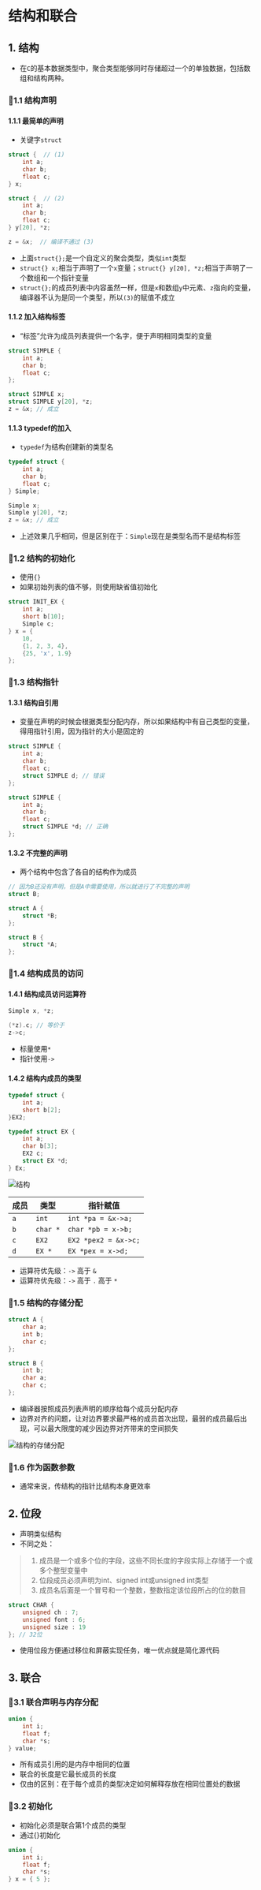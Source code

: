 # 结构和联合

## 1. 结构

- 在```C```的基本数据类型中，聚合类型能够同时存储超过一个的单独数据，包括数组和结构两种。

### 🍒1.1 结构声明

#### 1.1.1 最简单的声明

- 关键字```struct```

```c
struct {  // (1)
    int a;
    char b;
    float c;
} x;

struct {  // (2)
    int a;
    char b;
    float c;
} y[20], *z;

z = &x;  // 编译不通过 (3)
```

- 上面```struct{};```是一个自定义的聚合类型，类似```int```类型
- ```struct{} x;```相当于声明了一个```x```变量；```struct{} y[20], *z;```相当于声明了一个数组和一个指针变量
- ```struct{};```的成员列表中内容虽然一样，但是```x```和数组```y```中元素、```z```指向的变量，编译器不认为是同一个类型，所以```(3)```的赋值不成立

#### 1.1.2 加入结构标签

- “标签”允许为成员列表提供一个名字，便于声明相同类型的变量

```c
struct SIMPLE { 
    int a;
    char b;
    float c;
};

struct SIMPLE x;
struct SIMPLE y[20], *z;
z = &x; // 成立
```

#### 1.1.3 typedef的加入

- ```typedef```为结构创建新的类型名

```c
typedef struct { 
    int a;
    char b;
    float c;
} Simple;

Simple x;
Simple y[20], *z;
z = &x; // 成立
```

- 上述效果几乎相同，但是区别在于：```Simple```现在是类型名而不是结构标签

### 🍒1.2 结构的初始化

- 使用```{}```
- 如果初始列表的值不够，则使用缺省值初始化

```c
struct INIT_EX {
    int a;
    short b[10];
    Simple c;
} x = {
    10, 
    {1, 2, 3, 4},
    {25, 'x', 1.9}
};
```

### 🍒1.3 结构指针

#### 1.3.1 结构自引用

- 变量在声明的时候会根据类型分配内存，所以如果结构中有自己类型的变量，得用指针引用，因为指针的大小是固定的

```c
struct SIMPLE { 
    int a;
    char b;
    float c;
    struct SIMPLE d; // 错误
};

struct SIMPLE { 
    int a;
    char b;
    float c;
    struct SIMPLE *d; // 正确
};
```

#### 1.3.2 不完整的声明

- 两个结构中包含了各自的结构作为成员

```c
// 因为B还没有声明，但是A中需要使用，所以就进行了不完整的声明
struct B; 

struct A { 
    struct *B;
};

struct B { 
    struct *A;
};
```

### 🍒1.4 结构成员的访问

#### 1.4.1 结构成员访问运算符

```c
Simple x, *z;

(*z).c; // 等价于
z->c;
```

- 标量使用```*```
- 指针使用```->```

#### 1.4.2 结构内成员的类型

```c
typedef struct {
    int a;
    short b[2];
}EX2;

typedef struct EX {
    int a;
    char b[3];
    EX2 c;
    struct EX *d;
} Ex;
```

![结构](../00_picture/结构.png)

成员 | 类型 | 指针赋值
--- | --- | ---
```a``` | ```int``` | ```int *pa = &x->a;```
```b``` | ```char *``` | ```char *pb = x->b;```
```c``` | ```EX2``` | ```EX2 *pex2 = &x->c;```
```d``` | ```EX *``` | ```EX *pex = x->d;```

- 运算符优先级：```->``` 高于 ```&```
- 运算符优先级：```->``` 高于 ```.``` 高于 ```*```

### 🍒1.5 结构的存储分配

```c
struct A {
    char a;
    int b;
    char c;
};

struct B {
    int b;
    char a;
    char c;
};
```

- 编译器按照成员列表声明的顺序给每个成员分配内存
- 边界对齐的问题，让对边界要求最严格的成员首次出现，最弱的成员最后出现，可以最大限度的减少因边界对齐带来的空间损失

![结构的存储分配](../00_picture/结构的存储分配.png)

### 🍒1.6 作为函数参数

- 通常来说，传结构的指针比结构本身更效率

## 2. 位段

- 声明类似结构
- 不同之处：
> 1. 成员是一个或多个位的字段，这些不同长度的字段实际上存储于一个或多个整型变量中
> 2. 位段成员必须声明为int、signed int或unsigned int类型
> 3. 成员名后面是一个冒号和一个整数，整数指定该位段所占的位的数目

```c
struct CHAR {
    unsigned ch : 7;
    unsigned font : 6;
    unsigned size : 19
}; // 32位
```

- 使用位段方便通过移位和屏蔽实现任务，唯一优点就是简化源代码

## 3. 联合

### 🍒3.1 联合声明与内存分配

```c
union {
    int i;
    float f;
    char *s;
} value;
```

- 所有成员引用的是内存中相同的位置
- 联合的长度是它最长成员的长度
- 仅由的区别：在于每个成员的类型决定如何解释存放在相同位置处的数据

### 🍒3.2 初始化

- 初始化必须是联合第1个成员的类型
- 通过{}初始化

```c
union {
    int i;
    float f;
    char *s;
} x = { 5 };
```


